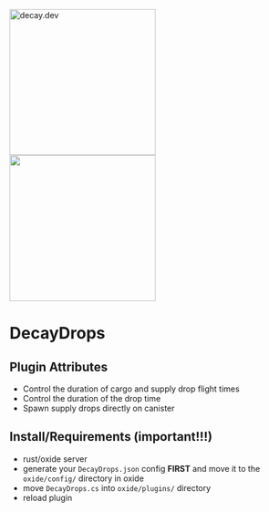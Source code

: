 <img src="https://i.ibb.co/93mSYZ4/decay.png" alt="decay.dev" width="256"/><img src="https://i.ibb.co/0yc10cV/drops.png" width="256">

# DecayDrops

## Plugin Attributes

- Control the duration of cargo and supply drop flight times
- Control the duration of the drop time
- Spawn supply drops directly on canister

## Install/Requirements (important!!!)
- rust/oxide server
- generate your `DecayDrops.json` config **FIRST** and move it to the `oxide/config/` directory in oxide
- move `DecayDrops.cs` into `oxide/plugins/` directory
- reload plugin
